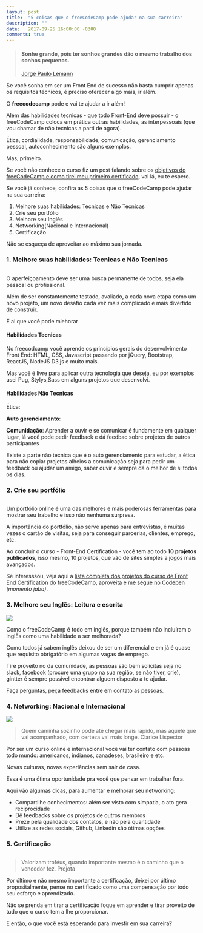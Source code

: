 ```yaml
---
layout: post
title:  "5 coisas que o freeCodeCamp pode ajudar na sua carreira"
description: ""
date:   2017-09-25 16:00:00 -0300
comments: true
---
```


> #### Sonhe grande, pois ter sonhos grandes dão o mesmo trabalho dos sonhos pequenos.
> [Jorge Paulo Lemann](https://pt.wikipedia.org/wiki/Jorge_Paulo_Lemann)

Se você sonha em ser um Front End de sucesso não basta cumprir apenas os requisitos técnicos, é preciso oferecer algo mais, ir além.

O __freecodecamp__ pode e vai te ajudar a ir além!

Além das habilidades tecnicas - que todo Front-End deve possuir - o freeCodeCamp coloca em prática outras habilidades, as interpessoais (que vou chamar de não tecnicas a parti de agora).

Ética, cordialidade, responsabilidade, comunicação, gerenciamento pessoal, autoconhecimento são alguns exemplos.

Mas, primeiro.

Se você não conhece o curso fiz um post falando sobre os [objetivos do freeCodeCamp e como tirei meu primeiro certificado](/freecodecamp-o-primeiro-certificado-a-gente-nunca-esquece/), vai lá, eu te espero.

Se você já conhece, confira as 5 coisas que o freeCodeCamp pode ajudar na sua carreira:

 1. Melhore suas habilidades: Tecnicas e Não Tecnicas
 2. Crie seu portfólio
 3. Melhore seu Inglês
 4. Networking(Nacional e Internacional)
 5. Certificação

Não se esqueça de aproveitar ao máximo sua jornada.

### 1. Melhore suas habilidades: Tecnicas e Não Tecnicas

![]()

O aperfeiçoamento deve ser uma busca permanente de todos, seja ela pessoal ou profissional.

Além de ser constantemente testado, avaliado, a cada nova etapa como um novo projeto, um novo desafio cada vez mais complicado  e mais divertido de construir.

E ai que você pode mlehorar

#### Habilidades Tecnicas
No freecodcamp você aprende os princípios gerais do desenvolvimento Front End: HTML, CSS, Javascript passando por jQuery, Bootstrap, ReactJS, NodeJS D3.js e muito mais.

Mas você é livre para aplicar outra tecnologia que deseja, eu por exemplos usei Pug, Stylys,Sass em alguns projetos que desenvolvi.

#### Habilidades Não Tecnicas


Ética:

__Auto gerenciamento__:

__Comunidação__: Aprender a ouvir e se comunicar é fundamente em qualquer lugar, lá você pode pedir feedback e dá feedbac sobre projetos de outros participantes

Existe a parte não tecnica que é o auto gerenciamento para estudar, a ética para não copiar projetos alheios a comunicação seja para pedir um feedback ou ajudar um amigo, saber ouvir e sempre dá o melhor de si todos os dias.


### 2. Crie seu portfólio

![]()

Um portfólio online é uma das melhores e mais poderosas ferramentas para mostrar seu trabalho e isso não nenhuma surpresa.

A importância do portfólio, não serve apenas para entrevistas, é muitas vezes o cartão de visitas, seja para conseguir parcerias, clientes, emprego, etc.

Ao concluir o curso - Front-End Certification - você tem ao todo __10 projetos publicados__, isso mesmo, 10 projetos, que vão de sites simples a jogos mais avançados.

Se interesssou, veja aqui a [lista completa dos projetos do curso de Front End Certification](https://codepen.io/collection/DVPYMq/) do freeCodeCamp, aproveita e [me segue no Codepen](https://codepen.io/alexsandrosa) _(momento jaba)_.


### 3. Melhore seu Inglês: Leitura e escrita

![](https://unsplash.com/photos/TamMbr4okv4)

Como o freeCodeCamp é todo em inglês, porque também não incluíram o inglÊs como uma habilidade a ser melhorada?

Como todos já sabem inglês deixou de ser um diferencial e em já é quase que requisito obrigatório em algumas vagas de emprego.

Tire proveito no da comunidade, as pessoas são bem solícitas seja no slack, facebook (procure uma grupo na sua região, se não tiver, crie), gintter é sempre possível encontrar alguem disposto a te ajudar.

Faça perguntas, peça feedbacks entre em contato as pessoas.

### 4. Networking: Nacional e Internacional

![](https://unsplash.com/photos/3BK_DyRVf90)

> Quem caminha sozinho pode até chegar mais rápido, mas aquele que vai acompanhado, com certeza vai mais longe.
> Clarice Lispector

Por ser um curso online e internacional você vai ter contato com pessoas todo mundo: americanos, indianos, canadeses, brasileiro e etc.

Novas culturas, novas experiências sem sair de casa.

Essa é uma ótima oportunidade pra você que pensar em trabalhar fora.

Aqui vão algumas dicas, para aumentar e melhorar seu networking:

- Compartilhe conhecimentos: além ser visto com simpatia, o ato gera reciprocidade
- Dê feedbacks sobre os projetos de outros membros
- Preze pela qualidade dos contatos, e não pela quantidade
- Utilize as redes sociais, Github, Linkedin são ótimas opções


### 5. Certificação

![]()

> Valorizam troféus, quando importante mesmo é o caminho que o vencedor fez.
> Projota

Por último e não mesmo importante a certificação, deixei por último propositalmente, pense no certificado como uma compensação por todo seu esforço e aprendizado.

Não se prenda em tirar a certificação foque em aprender e tirar proveito de tudo que o curso tem a lhe proporcionar.

E então, o que você está esperando para investir em sua carreira?
